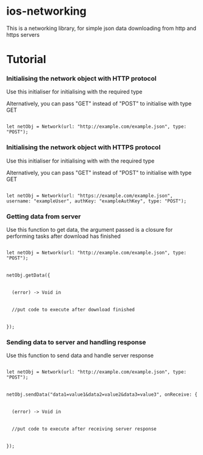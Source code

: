 # ios-networking
This is a networking library, for simple json data downloading from http and https servers

<h1>Tutorial</h1>
<h3>Initialising the network object with HTTP protocol</h3>
<p>Use this initialiser for initialising with the required type</p>
<p>Alternatively, you can pass "GET" instead of "POST" to initialise with type GET</p>
<code>
let netObj = Network(url: "http://example.com/example.json", type: "POST");
</code>
<h3>Initialising the network object with HTTPS protocol</h3>
<p>Use this initialiser for initialising with with the required type</p>
<p>Alternatively, you can pass "GET" instead of "POST" to initialise with type GET</p>
<code>
let netObj = Network(url: "https://example.com/example.json", username: "exampleUser", authKey: "exampleAuthKey", type: "POST");
</code>
<h3>Getting data from server</h3>
<p>Use this function to get data, the argument passed is a closure for performing tasks after download has finished</p>
<code>
let netObj = Network(url: "http://example.com/example.json", type: "POST");
</code>
<br>
<code>
netObj.getData({
</code>
<br>
<code>
&nbsp;&nbsp;(error) -> Void in
</code>
<br>
<code>
&nbsp;&nbsp;//put code to execute after download finished
</code>
<br>
<code>
});
</code>

<h3>Sending data to server and handling response</h3>
<p>Use this function to send data and handle server response</p>
<code>
let netObj = Network(url: "http://example.com/example.json", type: "POST");
</code>
<br>
<code>
netObj.sendData("data1=value1&data2=value2&data3=value3", onReceive: {
</code>
<br>
<code>
&nbsp;&nbsp;(error) -> Void in 
</code>
<br>
<code>
&nbsp;&nbsp;//put code to execute after receiving server response
</code>
<br>
<code>
});
</code>
